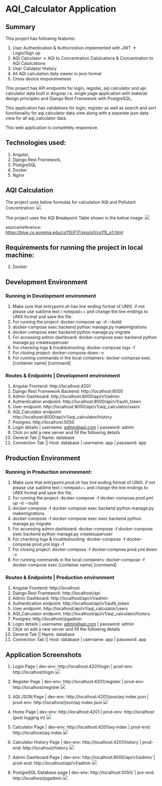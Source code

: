 # AQI_Calculator Application

## **Summary**

This project has following features:

1. User Authentication & Authorization implemented with JWT -> Login/Sign up
2. AQI Calculator -> AQI to Concentration Calulcations & Concentration to AQI Calulcations
3. User Calulator History
4. All AQI calculation data viewer in json format
5. Cross device responsiveness

This project has API endpoints for login, register, aqi calculator and api calculator data built in Angular i.e. single page application with material design principles and Django Rest Framework with PostgreSQL.

This application has validations for login, register as well as search and sort functionality for aqi calculator data view along with a separate json data view for all aqi_calculator data.

This web application is completely responsive.

## **Technologies used:**

1. Angular,
2. Django Rest Framework,
3. PostgreSQL
4. Docker
5. Nginx

## AQI Calculation

The project uses below formulas for calculation AQI and Pollutant Concentration:
![](https://github.com/Tushh007/aqi_calculator_app/blob/master/screenshots/aqi_formula.PNG)

The project uses the AQI Breakpoint Table shown in the below image:
![](https://github.com/Tushh007/aqi_calculator_app/blob/master/screenshots/aqi_breakpoint_table.PNG)

source/reference: https://blue.cs.sonoma.edu/cs115/F17/proj/p1/cs115_p1.html

## **Requirements for running the project in local machine:**

1. Docker

## Development Environment

### **Running in Development environment**

1. Make sure that entrypoint.sh has line ending format of UNIX. if not please use sublime text / notepad++ and change the line endings to UNIX format and save the file.
2. For running the project: docker-compose up -d -–build
3. docker-compose exec backend python manage.py makemigrations
4. docker-compose exec backend python manage.py migrate
5. For accessing admin dashboard: docker-compose exec backend python manage.py createsuperuser
6. For checking logs &amp; troubleshooting: docker-compose logs -f
7. For closing project: docker-compose down -v
8. For running commands in the local containers: docker-compose exec [container name] [command]

### **Routes &amp; Endpoints | Development environment**

1. Angular Frontend: http://localhost:4201
2. Django Rest Framework Backend: http://localhost:8000
3. Admin Dashboard: http://localhost:8000/api/v1/admin
4. Authentication endpoint: http://localhost:8000/api/v1/auth_token
5. User endpoint: http://localhost:8000/api/v1/aqi_calculator/users`
6. AQI_Calculator endpoint: http://localhost:8000/api/v1/aqi_calculator/history
7. Postgres: http://localhost:5050
8. Login details | username: [admin@aqi.com](mailto:admin@aqi.com) | password: admin
9. Click on add a new server and fill the following details
10. General Tab || Name: database
11. Connection Tab || Host: database | username: app | password: app

## Production Environment

### **Running in Production environment:**

1. Make sure that entrypoint.prod.sh has line ending format of UNIX. if not please use sublime text / notepad++ and change the line endings to UNIX format and save the file.
2. For running the project: docker-compose -f docker-compose.prod.yml up -d --build
3. docker-compose -f docker-compose exec backend python manage.py makemigrations
4. docker-compose -f docker-compose exec exec backend python manage.py migrate
5. For accessing admin dashboard: docker-compose -f docker-compose exec backend python manage.py createsuperuser
6. For checking logs &amp; troubleshooting: docker-compose -f docker-compose.prod.yml logs -f
7. For closing project: docker-compose -f docker-compose.prod.yml down -v
8. For running commands in the local containers: docker-compose -f docker-compose exec [container name] [command]

### **Routes &amp; Endpoints | Production environment**

1. Angular Frontend: http://localhost
2. Django Rest Framework: http://localhost/api
3. Admin Dashboard: http://localhost/api/v1/admin
4. Authentication endpoint: http://localhost/api/v1/auth_token
5. User endpoint: http://localhost/api/v1/aqi_calculator/users
6. AQI_Calculator endpoint: http://localhost/api/v1/aqi_calculator/history
7. Postgres: http://localhost/pgadmin
8. Login details | username: [admin@aqi.com](mailto:admin@aqi.com) | password: admin
9. Click on add a new server and fill the following details
10. General Tab || Name: database
11. Connection Tab || Host: database | username: app | password: app

## Application Screenshots

1. Login Page | dev-env: http://localhost:4201/login | prod-env: http://localhost/login
   ![](https://github.com/Tushh007/aqi_calculator_app/blob/master/screenshots/login-page.png)

2. Register Page | dev-env: http://localhost:4201/register | prod-env: http://localhost/register
   ![](https://github.com/Tushh007/aqi_calculator_app/blob/master/screenshots/register-page.png)

3. AQI JSON Page | dev-env: http://localhost:4201/json/aq-index.json | prod-env: http://localhost/json/aq-index.json
   ![](https://github.com/Tushh007/aqi_calculator_app/blob/master/screenshots/aqi-json-page.png)

4. Home Page | dev-env: http://localhost:4201 | prod-env: http://localhost (post logging in)
   ![](https://github.com/Tushh007/aqi_calculator_app/blob/master/screenshots/home-page.png)

5. Calculator Page | dev-env: http://localhost:4201/aq-index | prod-end: http://localhost/aq-index
   ![](https://github.com/Tushh007/aqi_calculator_app/blob/master/screenshots/calculator-page.png)

6. Calculator History Page | dev-env: http://localhost:4201/history | prod-end: http://localhost/history
   ![](https://github.com/Tushh007/aqi_calculator_app/blob/master/screenshots/calculator-history-page.png)

7. Admin Dashboard Page | dev-env: http://localhost:8000/api/v1/admin/ | prod-end: http://localhost/api/v1/admin
   ![](https://github.com/Tushh007/aqi_calculator_app/blob/master/screenshots/admin-dashboard-page.png)

8. PostgreSQL Database page | dev-env: http://localhost:5050/ | pro-end: http://localhost/pgadmin
   ![](https://github.com/Tushh007/aqi_calculator_app/blob/master/screenshots/postgres-page.png)
